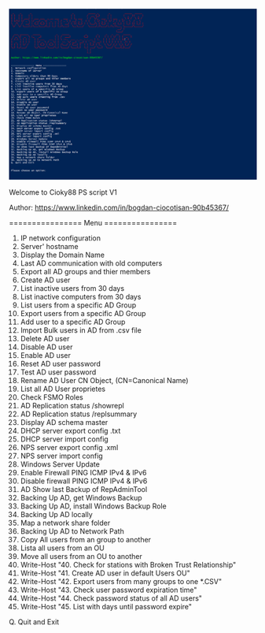 ![Alt text](https://github.com/cioky88/powershell/blob/main/Capture.PNG?raw=true "Script Menu")

Welcome to Cioky88
PS script V1

Author: https://www.linkedin.com/in/bogdan-ciocotisan-90b45367/


================ Menu ================
1. IP network configuration
2. Server' hostname
3. Display the Domain Name
4. Last AD communication with old computers
5. Export all AD groups and thier members
6. Create AD user
7. List inactive users from 30 days
8. List inactive computers from 30 days
9. List users from a specific AD Group
10. Export users from a specific AD Group
11. Add user to a specific AD Group
12. Import Bulk users in AD from .csv file
13. Delete AD user
14. Disable AD user
15. Enable AD user
16. Reset AD user password
17. Test AD user password
18. Rename AD User CN Object, (CN=Canonical Name)
19. List all AD User proprietes
20. Check FSMO Roles
21. AD Replication status /showrepl
22. AD Replication status /replsummary
23. Display AD schema master
24. DHCP server export config .txt
25. DHCP server import config
26. NPS server export config .xml
27. NPS server import config
28. Windows Server Update
29. Enable Firewall PING ICMP IPv4 & IPv6
30. Disable firewall PING ICMP IPv4 & IPv6
31. AD Show last Backup of RepAdminTool
32. Backing Up AD, get Windows Backup
33. Backing Up AD, install Windows Backup Role
34. Backing Up AD locally
35. Map a network share folder
36. Backing Up AD to Network Path
37. Copy All users from an group to another
38. Lista all users from an OU
39. Move all users from an OU to another
40. Write-Host "40. Check for  stations with Broken Trust Relationship"
41. Write-Host "41. Create AD user in default Users OU"
42. Write-Host "42. Export users from many groups to one *.CSV"
43. Write-Host "43. Check user password expiration time"
44. Write-Host "44. Check password  status of all AD users"
45. Write-Host "45. List with days until password expire"

Q. Quit and Exit
